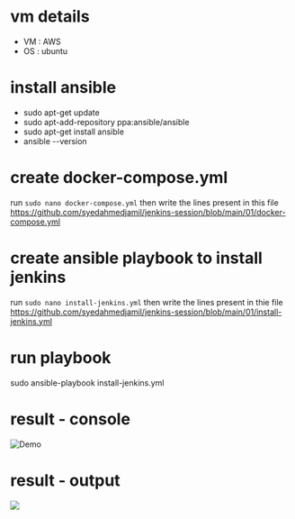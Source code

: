 # vm details
- VM : AWS
- OS : ubuntu 

# install ansible
- sudo apt-get update
- sudo apt-add-repository ppa:ansible/ansible
- sudo apt-get install ansible
- ansible --version

# create docker-compose.yml
run `sudo nano docker-compose.yml` then write the lines present in this file https://github.com/syedahmedjamil/jenkins-session/blob/main/01/docker-compose.yml
    
# create ansible playbook to install jenkins
run `sudo nano install-jenkins.yml` then write the lines present in thie file https://github.com/syedahmedjamil/jenkins-session/blob/main/01/install-jenkins.yml

# run playbook
sudo ansible-playbook install-jenkins.yml

# result - console
![Demo](https://i.imgur.com/BY4MKwG.png)

# result - output
![](https://imgur.com/a/BY4MKwG)

